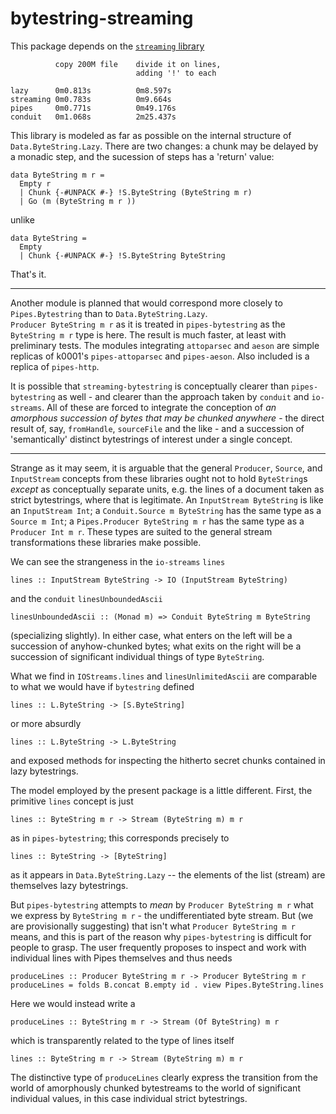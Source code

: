 # bytestring-streaming

This package depends on the [`streaming` library](https://github.com/michaelt/streaming)


              copy 200M file    divide it on lines, 
                                adding '!' to each 
                                
    lazy      0m0.813s          0m8.597s
    streaming 0m0.783s          0m9.664s
    pipes     0m0.771s          0m49.176s
    conduit	  0m1.068s          2m25.437s

This library is modeled as far as possible on the internal structure of
`Data.ByteString.Lazy`. There are two changes: a chunk may be delayed
by a monadic step, and the sucession of steps has a 'return' value:

    data ByteString m r =
      Empty r
      | Chunk {-#UNPACK #-} !S.ByteString (ByteString m r)
      | Go (m (ByteString m r ))

unlike 

    data ByteString = 
      Empty 
      | Chunk {-#UNPACK #-} !S.ByteString ByteString
   
That's it. 

-----

Another module is planned that would correspond more closely to 
`Pipes.Bytestring` than to `Data.ByteString.Lazy`.   
`Producer ByteString m r` as it is treated in `pipes-bytestring` as
the `ByteString m r` type is here. The result is much faster, at least 
with preliminary tests. The modules integrating `attoparsec` and `aeson` 
are simple replicas of k0001's `pipes-attoparsec` and `pipes-aeson`. 
Also included is a replica of `pipes-http`.

It is possible that `streaming-bytestring` is conceptually clearer than 
`pipes-bytestring` as well - and clearer than the approach taken by 
`conduit` and `io-streams`.  All of these are forced to integrate the 
conception of *an amorphous succession of bytes that may be chunked anywhere* - 
the direct result of, say, `fromHandle`, `sourceFile` and
the like - and a succession of 'semantically' distinct bytestrings 
of interest under a single concept. 

----

Strange as it may seem, it is arguable that the general `Producer`, 
`Source`, and `InputStream` concepts from these libraries ought not 
to hold `ByteString`s *except* as conceptually separate units, e.g. 
the lines of a document taken as strict bytestrings, where that is 
legitimate. An `InputStream ByteString` is like an `InputStream Int`; 
a `Conduit.Source m ByteString` has the same type as a `Source m Int`;
a `Pipes.Producer ByteString m r` has the same type as a `Producer Int m r`.
These types are suited to the general stream transformations these 
libraries make possible. 

We can see the strangeness in the `io-streams` `lines` 

    lines :: InputStream ByteString -> IO (InputStream ByteString)

and the `conduit` `linesUnboundedAscii`

    linesUnboundedAscii :: (Monad m) => Conduit ByteString m ByteString
    
(specializing slightly). In either case, what enters on the left will
be a succession of anyhow-chunked bytes; what exits on the right will 
be a succession of significant individual things of type `ByteString`.  

What we find in `IOStreams.lines` and
`linesUnlimitedAscii` are comparable to what we would have if `bytestring`
defined 

    lines :: L.ByteString -> [S.ByteString]
   
or more absurdly

    lines :: L.ByteString -> L.ByteString 

and exposed methods for inspecting the hitherto secret chunks contained
in lazy bytestrings. 

The model employed by the present package is a little different.  First, 
the primitive `lines` concept is just

    lines :: ByteString m r -> Stream (ByteString m) m r

as in `pipes-bytestring`; this corresponds precisely to 

    lines :: ByteString -> [ByteString]

as it appears in `Data.ByteString.Lazy` -- the elements of the list (stream) are 
themselves lazy bytestrings. 

But `pipes-bytestring` attempts to *mean* by `Producer ByteString m r` 
what we express by `ByteString m r` - the undifferentiated byte stream.
But (we are provisionally suggesting) that isn't what `Producer ByteString m r` 
means, and this is part of the reason why `pipes-bytestring` is difficult 
for people to grasp. The user frequently proposes to inspect and work 
with individual lines with Pipes themselves and thus needs

    produceLines :: Producer ByteString m r -> Producer ByteString m r
    produceLines = folds B.concat B.empty id . view Pipes.ByteString.lines
    
Here we would instead write a 

    produceLines :: ByteString m r -> Stream (Of ByteString) m r

which is transparently related to the type of lines itself

    lines :: ByteString m r -> Stream (ByteString m) m r

The distinctive type of `produceLines` clearly express the transition 
from the world of amorphously chunked bytestreams to the world of 
significant individual values, in this case individual strict bytestrings.  




